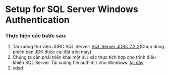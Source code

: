 # Setup for SQL Server Windows Authentication

### Thực hiện các bước sau:

1. Tải xuống thư viện JDBC SQL Server: [SQL Server JDBC 7.2.2](https://github.com/AnhDT11/Course-JavaCore-JDBC/tree/master/Library)(Chọn đúng phiên bản JDK được cài đặt trên máy)  
2. Chúng ta cần phải triển khai một `dll` xác thực tích hợp cho trình điều khiển SQL Server. Tải xuống file auth `dll` cho Windows: [tại đây](https://github.com/AnhDT11/Course-JavaCore-JDBC/tree/master/Library/auth/x64)
3. sdsd 

